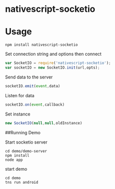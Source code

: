 # nativescript-socketio
# Usage
```
npm install nativescript-socketio
```
Set connection string and options then connect
```js
var SocketIO = require('nativescript-socketio');
var socketIO = new SocketIO.init(url,opts);
```

Send data to the server
```js
socketIO.emit(event,data)
```
Listen for data 
```js
socketIO.on(event,callback)
```
Set instance
```js
new SocketIO(null,null,oldInstance)
```
##Running Demo

Start socketio server
```
cd demo/demo-server
npm install
node app
```

start demo
```
cd demo
tns run android
```